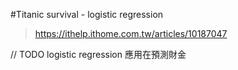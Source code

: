 #Titanic survival - logistic regression

> https://ithelp.ithome.com.tw/articles/10187047

// TODO logistic regression 應用在預測財金

